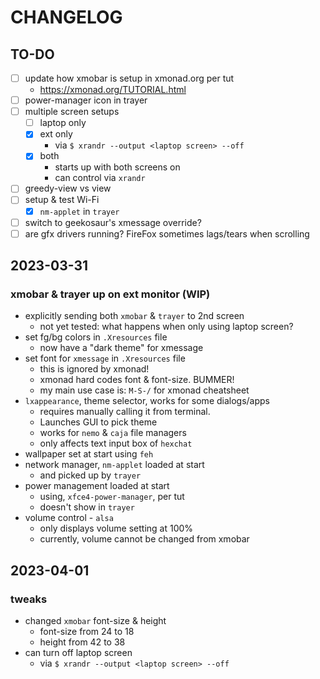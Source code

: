 # CHANGELOG

## TO-DO

- [ ] update how xmobar is setup in xmonad.org per tut
    - <https://xmonad.org/TUTORIAL.html>
- [ ] power-manager icon in trayer
- [ ] multiple screen setups
    - [ ] laptop only
    - [x] ext only
        - via `$ xrandr --output <laptop screen> --off`
    - [x] both
        - starts up with both screens on
        - can control via `xrandr`
- [ ] greedy-view vs view
- [ ] setup & test Wi-Fi
    - [x] `nm-applet` in `trayer`
- [ ] switch to geekosaur's xmessage override?
- [ ] are gfx drivers running? FireFox sometimes lags/tears when scrolling

## 2023-03-31

### xmobar & trayer up on ext monitor (WIP)

- explicitly sending both `xmobar` & `trayer` to 2nd screen
    - not yet tested: what happens when only using laptop screen?
- set fg/bg colors in `.Xresources` file
    - now have a "dark theme" for xmessage
- set font for `xmessage` in `.Xresources` file
    - this is ignored by xmonad!
    - xmonad hard codes font & font-size. BUMMER!
    - my main use case is: `M-S-/` for xmonad cheatsheet
- `lxappearance`, theme selector, works for some dialogs/apps
    - requires manually calling it from terminal.
    - Launches GUI to pick theme
    - works for `nemo` & `caja` file managers
    - only affects text input box of `hexchat`
- wallpaper set at start using `feh`
- network manager, `nm-applet` loaded at start
    - and picked up by `trayer`
- power management loaded at start
    - using, `xfce4-power-manager`, per tut
    - doesn't show in `trayer`
- volume control - `alsa`
    - only displays volume setting at 100%
    - currently, volume cannot be changed from xmobar

## 2023-04-01

### tweaks

- changed `xmobar` font-size & height
    - font-size from 24 to 18
    - height from 42 to 38
- can turn off laptop screen
    - via `$ xrandr --output <laptop screen> --off`
